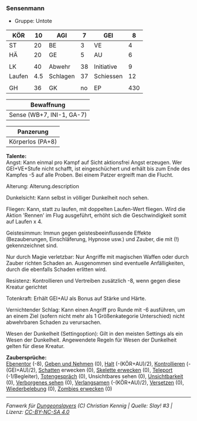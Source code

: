 ### Sensenmann  
- Gruppe: Untote  

| KÖR | 10 | AGI | 7 | GEI | 8 |
| --- | --- | --- | --- | --- | --- |
| ST | 20 | BE | 3 | VE | 4 |
| HÄ | 20 | GE | 5 | AU | 6 |
|  |  |  |  |  |  |
| LK | 40 | Abwehr | 38 | Initiative | 9 |
| Laufen | 4.5 | Schlagen | 37 | Schiessen | 12 |
|  |  |  |  |  |  |
| GH | 36 | GK | no | EP | 430 |


| Bewaffnung |
| --- |
| Sense (WB+7, INI-1, GA-7) |


| Panzerung |
| --- |
| Körperlos (PA+8) |


**Talente:**  
Angst: Kann einmal pro Kampf auf Sicht aktionsfrei Angst erzeugen. Wer GEI+VE+Stufe nicht schafft, ist eingeschüchert und erhält bis zum Ende des Kampfes -5 auf alle Proben. Bei einem Patzer ergreift man die Flucht.

Alterung: Alterung.description

Dunkelsicht: Kann selbst in völliger Dunkelheit noch sehen.

Fliegen: Kann, statt zu laufen, mit doppelten Laufen-Wert fliegen. Wird die Aktion 'Rennen' im Flug ausgeführt, erhöht sich die Geschwindigkeit somit auf Laufen x 4.

Geistesimmun: Immun gegen geistesbeeinflussende Effekte (Bezauberungen, Einschläferung, Hypnose usw.) und Zauber, die mit (!) gekennzeichnet sind.

Nur durch Magie verletzbar: Nur Angriffe mit magischen Waffen oder durch Zauber richten Schaden an. Ausgenommen sind eventuelle Anfälligkeiten, durch die ebenfalls Schaden erlitten wird.

Resistenz: Kontrollieren und Vertreiben zusätzlich -8, wenn gegen diese Kreatur gerichtet

Totenkraft: Erhält GEI+AU als Bonus auf Stärke und Härte.

Vernichtender Schlag: Kann einen Angriff pro Runde mit -6 ausführen, um an einem  Ziel (sofern nicht mehr als 1  Größenkategorie Unterschied) nicht abwehrbaren Schaden zu verursachen.

Wesen der Dunkelheit (Settingoption): Gilt in den meisten Settings als ein Wesen der Dunkelheit. Angewendete Regeln für Wesen der Dunkelheit gelten für diese Kreatur.


**Zaubersprüche:**  
[Ebenentor](/grw/zauber/ebenentor.md) (-8), [Geben und Nehmen](/grw/zauber/geben-und-nehmen.md) (0), [Halt](/grw/zauber/halt.md) (-(KÖR+AU)/2), [Kontrollieren](/grw/zauber/kontrollieren.md) (-(GEI+AU)/2), [Schatten](/grw/zauber/schatten.md) erwecken (0), [Skelette erwecken](/grw/zauber/skelette-erwecken.md) (0), [Teleport](/grw/zauber/teleport.md) (-1/Begleiter), [Totengespräch](/grw/zauber/totengespraech.md) (0), Unsichtbares sehen (0), [Unsichtbarkeit](/grw/zauber/unsichtbarkeit.md) (0), [Verborgenes sehen](/grw/zauber/verborgenes-sehen.md) (0), [Verlangsamen](/grw/zauber/verlangsamen.md) (-(KÖR+AU)/2), [Versetzen](/grw/zauber/versetzen.md) (0), [Wiederbelebung](/grw/zauber/wiederbelebung.md) (0), [Zombies erwecken](/grw/zauber/zombies-erwecken.md) (0)




___
*Fanwerk für [Dungeonslayers](https://www.dungeonslayers.net/) (C) Christian Kennig | Quelle: Slay! #3 | Lizenz: [CC-BY-NC-SA 4.0](https://creativecommons.org/licenses/by-nc-sa/4.0/deed.de)*